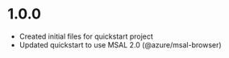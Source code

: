 # 1.0.0

- Created initial files for quickstart project
- Updated quickstart to use MSAL 2.0 (@azure/msal-browser)
